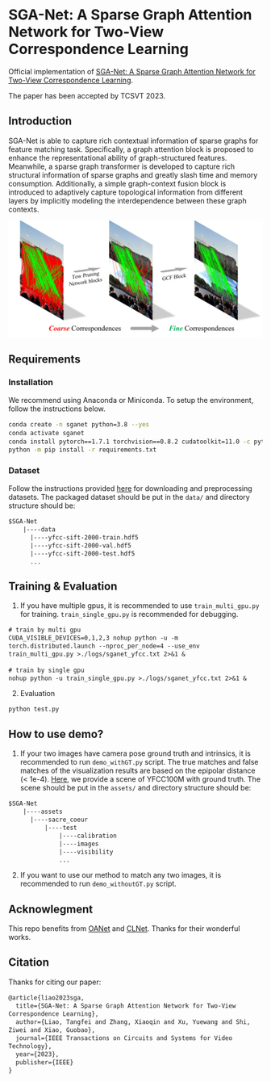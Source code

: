 # SGA-Net: A Sparse Graph Attention Network for Two-View Correspondence Learning

Official implementation of [SGA-Net: A Sparse Graph Attention Network for Two-View Correspondence Learning](https://ieeexplore.ieee.org/document/10124002). 

The paper has been accepted by TCSVT 2023. 

## Introduction
SGA-Net is able to capture rich contextual information of sparse graphs for feature matching task. 
Specifically, a graph attention block is proposed to enhance the representational ability of graph-structured features. 
Meanwhile, a sparse graph transformer is developed to capture rich structural information of sparse graphs and greatly slash time and memory consumption. 
Additionally, a simple graph-context fusion block is introduced to adaptively capture topological information from different layers by implicitly modeling the interdependence between these graph contexts. 

<div align=center><img src ="assets/Coarse-to-Fine.jpg" style="zoom:60%;"/></div>

## Requirements

### Installation
We recommend using Anaconda or Miniconda. To setup the environment, follow the instructions below. 
```bash
conda create -n sganet python=3.8 --yes
conda activate sganet
conda install pytorch==1.7.1 torchvision==0.8.2 cudatoolkit=11.0 -c pytorch --yes
python -m pip install -r requirements.txt
```

### Dataset
Follow the instructions provided [here](https://github.com/CARRLIANSS/early_learning/blob/main/OANet/README.md) for downloading and preprocessing datasets. 
The packaged dataset should be put in the `data/` and directory structure should be: 
```
$SGA-Net
    |----data
      |----yfcc-sift-2000-train.hdf5
      |----yfcc-sift-2000-val.hdf5
      |----yfcc-sift-2000-test.hdf5
      ...
```

## Training & Evaluation
1. If you have multiple gpus, it is recommended to use `train_multi_gpu.py` for training. `train_single_gpu.py` is recommended for debugging.
```
# train by multi gpu
CUDA_VISIBLE_DEVICES=0,1,2,3 nohup python -u -m torch.distributed.launch --nproc_per_node=4 --use_env train_multi_gpu.py >./logs/sganet_yfcc.txt 2>&1 &

# train by single gpu
nohup python -u train_single_gpu.py >./logs/sganet_yfcc.txt 2>&1 &
```

2. Evaluation
```
python test.py
```

## How to use demo?
1. If your two images have camera pose ground truth and intrinsics, it is recommended to run `demo_withGT.py` script. The true matches and false matches of the visualization results are based on the epipolar distance (< 1e-4). [Here](https://drive.google.com/file/d/1CM1SMD6P-eVfk9z-Bnz7HrB0CeGJSSfj/view?usp=drive_link), we provide a scene of YFCC100M with ground truth. The scene should be put in the `assets/` and directory structure should be:
```
$SGA-Net
    |----assets
      |----sacre_coeur
          |----test
              |----calibration
              |----images
              |----visibility
              ...
```

2. If you want to use our method to match any two images, it is recommended to run `demo_withoutGT.py` script. 


## Acknowlegment
This repo benefits from [OANet](https://github.com/zjhthu/OANet) and [CLNet](https://github.com/sailor-z/CLNet). Thanks for their wonderful works. 

## Citation
Thanks for citing our paper:

```
@article{liao2023sga,
  title={SGA-Net: A Sparse Graph Attention Network for Two-View Correspondence Learning},
  author={Liao, Tangfei and Zhang, Xiaoqin and Xu, Yuewang and Shi, Ziwei and Xiao, Guobao},
  journal={IEEE Transactions on Circuits and Systems for Video Technology},
  year={2023},
  publisher={IEEE}
}
```
